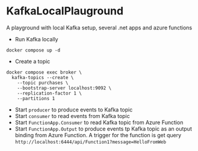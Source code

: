 # KafkaLocalPlauground
A playground with local Kafka setup, several .net apps and azure functions

* Run Kafka locally
```
docker compose up -d
```

* Create a topic
```
docker compose exec broker \
  kafka-topics --create \
    --topic purchases \
    --bootstrap-server localhost:9092 \
    --replication-factor 1 \
    --partitions 1
```


* Start `producer` to produce events to Kafka topic
* Start `consumer` to read events from Kafka topic
* Start `FunctionApp.Consumer` to read Kafka topic from Azure Function
* Start `FunctionApp.Output` to produce events tp Kafka topic as an output binding from Azure Function. A trigger for the function is get query `http://localhost:6444/api/Function1?message=HelloFromWeb`